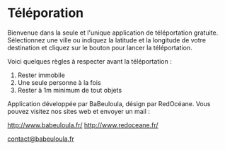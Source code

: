 Téléporation
============

Bienvenue dans la seule et l'unique application de téléportation gratuite.
Sélectionnez une ville ou indiquez la latitude et la longitude de votre destination et cliquez sur le bouton pour lancer la téléportation.

Voici quelques règles à respecter avant la téléportation :
1. Rester immobile
2. Une seule personne à la fois
3. Rester à 1m minimum de tout objets

Application développée par BaBeuloula, désign par RedOcéane. Vous pouvez visitez nos sites web et envoyer un mail :

http://www.babeuloula.fr/
http://www.redoceane.fr/

contact@babeuloula.fr

